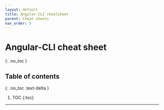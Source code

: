 ```yaml
---
layout: default
title: Angular-CLI cheatsheet
parent: Cheat sheets
nav_order: 5
---
```

# Angular-CLI cheat sheet
{: .no_toc }

## Table of contents
{: .no_toc .text-delta }

1. TOC
{:toc}

---
